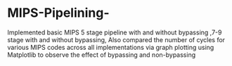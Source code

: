 # MIPS-Pipelining-
Implemented basic MIPS 5 stage pipeline with and without bypassing ,7-9 stage with and without bypassing, Also compared the number of cycles for various MIPS codes across all implementations via graph plotting using Matplotlib to observe the effect of bypassing and non-bypassing
